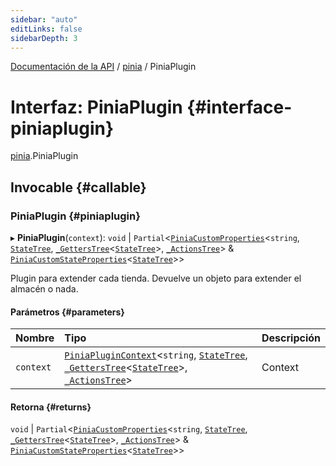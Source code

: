 ```yaml
---
sidebar: "auto"
editLinks: false
sidebarDepth: 3
---
```


[Documentación de la API](../index.md) / [pinia](../modules/pinia.md) / PiniaPlugin

# Interfaz: PiniaPlugin {#interface-piniaplugin}

[pinia](../modules/pinia.md).PiniaPlugin

## Invocable {#callable}

### PiniaPlugin {#piniaplugin}

▸ **PiniaPlugin**(`context`): `void` \| `Partial`<[`PiniaCustomProperties`](pinia.PiniaCustomProperties.md)<`string`, [`StateTree`](../modules/pinia.md#statetree), [`_GettersTree`](../modules/pinia.md#_getterstree)<[`StateTree`](../modules/pinia.md#statetree)\>, [`_ActionsTree`](../modules/pinia.md#_actionstree)\> & [`PiniaCustomStateProperties`](pinia.PiniaCustomStateProperties.md)<[`StateTree`](../modules/pinia.md#statetree)\>\>

Plugin para extender cada tienda. Devuelve un objeto para extender el almacén o nada.

#### Parámetros {#parameters}

| Nombre | Tipo | Descripción |
| :------ | :------ | :------ |
| `context` | [`PiniaPluginContext`](pinia.PiniaPluginContext.md)<`string`, [`StateTree`](../modules/pinia.md#statetree), [`_GettersTree`](../modules/pinia.md#_getterstree)<[`StateTree`](../modules/pinia.md#statetree)\>, [`_ActionsTree`](../modules/pinia.md#_actionstree)\> | Context |

#### Retorna {#returns}

`void` \| `Partial`<[`PiniaCustomProperties`](pinia.PiniaCustomProperties.md)<`string`, [`StateTree`](../modules/pinia.md#statetree), [`_GettersTree`](../modules/pinia.md#_getterstree)<[`StateTree`](../modules/pinia.md#statetree)\>, [`_ActionsTree`](../modules/pinia.md#_actionstree)\> & [`PiniaCustomStateProperties`](pinia.PiniaCustomStateProperties.md)<[`StateTree`](../modules/pinia.md#statetree)\>\>
